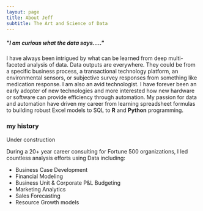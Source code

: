 ```yaml
---
layout: page
title: About Jeff
subtitle: The Art and Science of Data  
---
```


##### "I am curious what the data says....."

I have always been intrigued by what can be learned from deep multi-faceted analysis of data. Data outputs are everywhere. They could be from a specific business process, a transactional technology platform, an environmental sensors, or subjective survey responses from something like medication response. I am also an avid technologist. I have forever been an early adopter of new technologies and more interested how new hardware or software can provide efficiency through automation. My passion for data and automation have driven my career from learning spreadsheet formulas to building robust Excel models to SQL to **R** and **Python** programming. 

### my history

Under construction

During a 20+ year career consulting for Fortune 500 organizations, I led countless analysis efforts using Data including:
- Business Case Development
- Financial Modeling
- Business Unit & Corporate P&L Budgeting
- Marketing Analytics
- Sales Forecasting
- Resource Growth models
